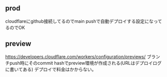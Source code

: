 
## prod
cloudflareにgithub接続してるのでmain pushで自動デプロイする設定になってるのでOK

## preview
https://developers.cloudflare.com/workers/configuration/previews/
ブランチpush時にそのcommit hashでpreview環境が作成される(URLはデプロイログに書いてある)
デプロイで料金はかからない。